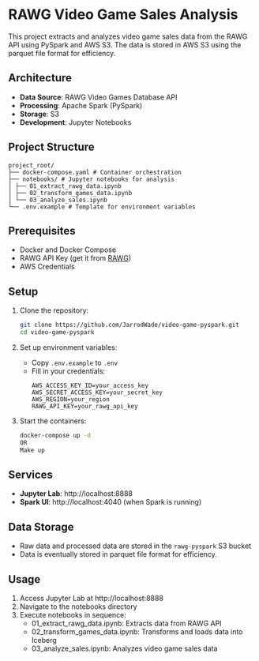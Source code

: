 # RAWG Video Game Sales Analysis

This project extracts and analyzes video game sales data from the RAWG API using PySpark and AWS S3. The data is stored in AWS S3 using the parquet file format for efficiency. 

## Architecture
- **Data Source**: RAWG Video Games Database API
- **Processing**: Apache Spark (PySpark)
- **Storage**: S3
- **Development**: Jupyter Notebooks

## Project Structure

```
project_root/
├── docker-compose.yaml # Container orchestration
├── notebooks/ # Jupyter notebooks for analysis
│ ├── 01_extract_rawg_data.ipynb
│ ├── 02_transform_games_data.ipynb
│ └── 03_analyze_sales.ipynb
└── .env.example # Template for environment variables
```

## Prerequisites
- Docker and Docker Compose
- RAWG API Key (get it from [RAWG](https://rawg.io/apidocs))
- AWS Credentials

## Setup
1. Clone the repository:
   ```bash
   git clone https://github.com/JarrodWade/video-game-pyspark.git
   cd video-game-pyspark
   ```

2. Set up environment variables:
   - Copy `.env.example` to `.env`
   - Fill in your credentials:
     ```
     AWS_ACCESS_KEY_ID=your_access_key
     AWS_SECRET_ACCESS_KEY=your_secret_key
     AWS_REGION=your_region
     RAWG_API_KEY=your_rawg_api_key
     ```

3. Start the containers:
   ```bash
   docker-compose up -d
   OR
   Make up
   ```

## Services
- **Jupyter Lab**: http://localhost:8888
- **Spark UI**: http://localhost:4040 (when Spark is running)

## Data Storage
- Raw data and processed data are stored in the `rawg-pyspark` S3 bucket
- Data is eventually stored in parquet file format for efficiency. 

## Usage
1. Access Jupyter Lab at http://localhost:8888
2. Navigate to the notebooks directory
3. Execute notebooks in sequence:
   - 01_extract_rawg_data.ipynb: Extracts data from RAWG API
   - 02_transform_games_data.ipynb: Transforms and loads data into Iceberg
   - 03_analyze_sales.ipynb: Analyzes video game sales data
